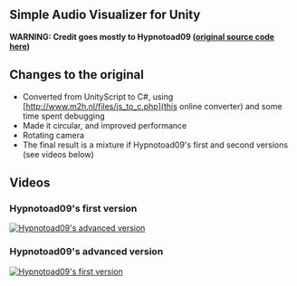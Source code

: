 ## Simple Audio Visualizer for Unity

**WARNING: Credit goes mostly to Hypnotoad09 ([original source code here](https://www.reddit.com/r/Unity3D/comments/35dm0n/check_out_this_cool_3d_audio_visualizer_ive_just/))**

## Changes to the original

* Converted from UnityScript to C#, using [http://www.m2h.nl/files/js_to_c.php](this online converter) and some time spent debugging
* Made it circular, and improved performance
* Rotating camera
* The final result is a mixture if Hypnotoad09's first and second versions (see videos below)


## Videos

### Hypnotoad09's first version

[![Hypnotoad09's advanced version](https://img.youtube.com/vi/dbVz0tYfGcw/0.jpg)](https://www.youtube.com/watch?v=dbVz0tYfGcw)


### Hypnotoad09's advanced version

[![Hypnotoad09's first version](https://img.youtube.com/vi/vQFNL4nNL_I/0.jpg)](https://www.youtube.com/watch?v=vQFNL4nNL_I)
